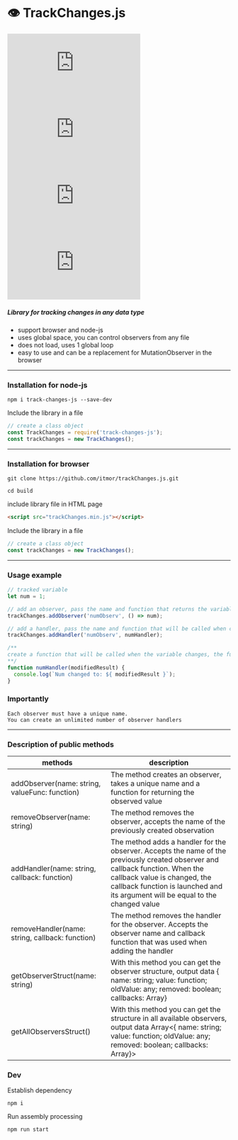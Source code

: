 # 👁️‍ TrackChanges.js 

  ![](https://img.shields.io/github/issues/itmor/trackChanges.js)  ![](https://img.shields.io/github/forks/itmor/trackChanges.js)   ![](https://img.shields.io/github/stars/itmor/trackChanges.js)      ![](https://img.shields.io/github/license/itmor/trackChanges.js)
##### Library for tracking changes in any data type

  - support browser and node-js
  - uses global space, you can control observers from any file
  - does not load, uses 1 global loop
  - easy to use and can be a replacement for MutationObserver in the browser
******
### Installation for node-js
```
npm i track-changes-js --save-dev
```
Include the library in a file
```Javascript
// create a class object
const TrackChanges = require('track-changes-js');
const trackChanges = new TrackChanges();
```
******
### Installation for browser
```
git clone https://github.com/itmor/trackChanges.js.git
```
```
cd build
```
include library file in HTML page
```HTML
<script src="trackChanges.min.js"></script>
```
Include the library in a file
```Javascript
// create a class object
const trackChanges = new TrackChanges();
```
******
### Usage example
```javascript
// tracked variable
let num = 1;

// add an observer, pass the name and function that returns the variable
trackChanges.addObserver('numObserv', () => num);

// add a handler, pass the name and function that will be called when changing "num"
trackChanges.addHandler('numObserv', numHandler);

/** 
create a function that will be called when the variable changes, the function argument will be its changed value 
**/
function numHandler(modifiedResult) {
  console.log(`Num changed to: ${ modifiedResult }`);
}
```
### Importantly 
```
Each observer must have a unique name.
You can create an unlimited number of observer handlers
```
******
### Description of public methods
|  methods |   description|
| ------------ | ------------ |
|   addObserver(name: string, valueFunc: function)|The method creates an observer, takes a unique name and a function for returning the observed value |
|   removeObserver(name: string)|The method removes the observer, accepts the name of the previously created observation|
|   addHandler(name: string, callback: function)|The method adds a handler for the observer. Accepts the name of the previously created observer and callback function. When the callback value is changed, the callback function is launched and its argument will be equal to the changed value|
|   removeHandler(name: string, callback: function)|The method removes the handler for the observer. Accepts the observer name and callback function that was used when adding the handler|
|   getObserverStruct(name: string)|With this method you can get the observer structure, output data { name: string; value: function; oldValue: any; removed: boolean; callbacks: Array<Function>}|
|   getAllObserversStruct()|With this method you can get the structure in all available observers, output data Array<{ name: string; value: function; oldValue: any; removed: boolean; callbacks: Array<Function>}>|

### Dev
Establish dependency
```
npm i
```
Run assembly processing
```
npm run start
```
